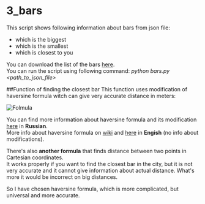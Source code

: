 # 3_bars

This script shows following information about bars from json file:
* which is the biggest
* which is the smallest
* which is closest to you

You can download the list of the bars [here](http://data.mos.ru/opendata/7710881420-bary).   
You can run the script using following command: _python bars.py \<path_to_json_file\>_

##Function of finding the closest bar 
This function uses modification of haversine formula
 witch can give very accurate distance in meters:
  
 ![Folmula](http://wiki.gis-lab.info/images/8/89/Great-cirlcles-09.gif)
 
 You can find more information about haversine formula and its modification 
 [here](http://gis-lab.info/qa/great-circles.html) in **Russian**.  
 More info about haversine formula on [wiki](https://en.wikipedia.org/wiki/Haversine_formula) 
and [here](https://rosettacode.org/wiki/Haversine_formula) in **Engish** (no info about modifications).

There's also **another formula** that finds distance between two points in Cartesian coordinates.  
It works properly if you want to find the closest bar in the city, but 
it is not very accurate and it cannot give information about actual distance.
What's more it would be incorrect on big distances. 

So I have chosen haversine formula, which is more complicated, but universal 
and more accurate.